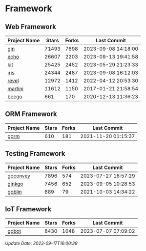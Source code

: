 # Framework

## Web Framework
| Project Name | Stars | Forks | Last Commit |
| ------------ | ----- | ----- | ----------- |
| [gin](https://github.com/gin-gonic/gin) | 71493 | 7698 | 2023-09-08 14:18:00 |
| [echo](https://github.com/labstack/echo) | 26607 | 2203 | 2023-09-13 19:41:58 |
| [kit](https://github.com/go-kit/kit) | 25425 | 2452 | 2023-05-29 21:23:33 |
| [iris](https://github.com/kataras/iris) | 24344 | 2487 | 2023-09-08 16:12:03 |
| [revel](https://github.com/revel/revel) | 12972 | 1412 | 2022-04-12 20:53:30 |
| [martini](https://github.com/go-martini/martini) | 11612 | 1150 | 2017-01-21 21:58:54 |
| [beego](https://github.com/astaxie/beego) | 661 | 170 | 2020-12-13 11:36:23 |

## ORM Framework
| Project Name | Stars | Forks | Last Commit |
| ------------ | ----- | ----- | ----------- |
| [gorm](https://github.com/jinzhu/gorm) | 610 | 181 | 2021-11-20 01:15:37 |

## Testing Framework
| Project Name | Stars | Forks | Last Commit |
| ------------ | ----- | ----- | ----------- |
| [goconvey](https://github.com/smartystreets/goconvey) | 7896 | 574 | 2023-07-27 16:57:29 |
| [ginkgo](https://github.com/onsi/ginkgo) | 7456 | 652 | 2023-09-05 10:28:53 |
| [goblin](https://github.com/franela/goblin) | 889 | 79 | 2021-10-03 14:34:22 |

## IoT Framework
| Project Name | Stars | Forks | Last Commit |
| ------------ | ----- | ----- | ----------- |
| [gobot](https://github.com/hybridgroup/gobot) | 8430 | 1048 | 2023-07-07 07:09:02 |

*Update Date: 2023-09-17T16:00:39*